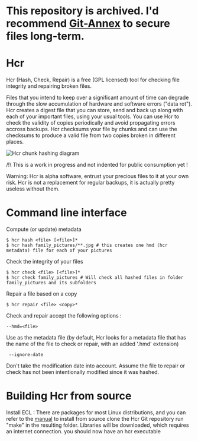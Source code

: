 This repository is archived. I'd recommend [Git-Annex](https://git-annex.branchable.com/) to secure files long-term.
====================================================================================================================


Hcr
===

Hcr (Hash, Check, Repair) is a free (GPL licensed) tool for checking file integrity and repairing broken files.

Files that you intend to keep over a significant amount of time can degrade through the slow accumulation of hardware and software errors ("data rot").
Hcr creates a digest file that you can store, send and back up along with each of your important files, using your usual tools.
You can use Hcr to check the validity of copies periodically and avoid propagating errors accross backups.
Hcr checksums your file by chunks and can use the checksums to produce a valid file from two copies broken in different places.

![Hcr chunk hashing diagram](https://cloud.githubusercontent.com/assets/185428/10698713/bed8b41e-79b2-11e5-9534-479fa484eada.png)

/!\ This is a work in progress and not indented for public consumption yet !

Warning: Hcr is alpha software, entrust your precious files to it at your own risk.
Hcr is not a replacement for regular backups, it is actually pretty useless without them.


Command line interface
======================

Compute (or update) metadata

    $ hcr hash <file> [<file>]*
    $ hcr hash family_pictures/**.jpg # this creates one hmd (hcr metadata) file for each of your pictures
    
Check the integrity of your files

    $ hcr check <file> [<file>]*
    $ hcr check family_pictures # Will check all hashed files in folder family_pictures and its subfolders
    
Repair a file based on a copy

    $ hcr repair <file> <copy>*
    
Check and repair accept the following options :

    --hmd=<file> 

  Use <file> as the metadata file (by default, Hcr looks for a metadata file that has the name of the file to check or repair, with an added '.hmd' extension)

     --ignore-date

  Don't take the modification date into account. Assume the file to repair or check has not been intentionally modified since it was hashed.



Building Hcr from source
========================

Install ECL : There are packages for most Linux distributions, and you can refer to the [manual](https://common-lisp.net/project/ecl/manual/pr01s06.html) to install from source
clone the Hcr Git repository
run "make" in the resulting folder. Libraries will be downloaded, which requires an internet connection.
you should now have an hcr executable
